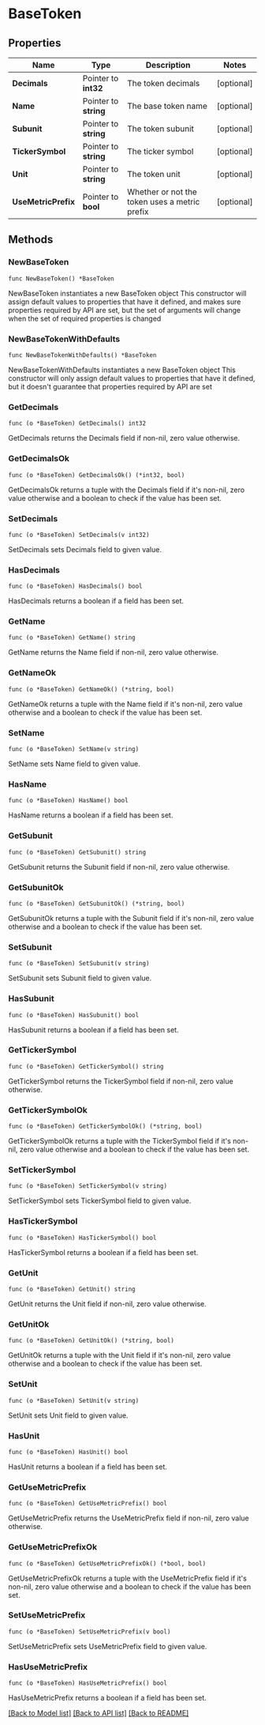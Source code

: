 # BaseToken

## Properties

Name | Type | Description | Notes
------------ | ------------- | ------------- | -------------
**Decimals** | Pointer to **int32** | The token decimals | [optional] 
**Name** | Pointer to **string** | The base token name | [optional] 
**Subunit** | Pointer to **string** | The token subunit | [optional] 
**TickerSymbol** | Pointer to **string** | The ticker symbol | [optional] 
**Unit** | Pointer to **string** | The token unit | [optional] 
**UseMetricPrefix** | Pointer to **bool** | Whether or not the token uses a metric prefix | [optional] 

## Methods

### NewBaseToken

`func NewBaseToken() *BaseToken`

NewBaseToken instantiates a new BaseToken object
This constructor will assign default values to properties that have it defined,
and makes sure properties required by API are set, but the set of arguments
will change when the set of required properties is changed

### NewBaseTokenWithDefaults

`func NewBaseTokenWithDefaults() *BaseToken`

NewBaseTokenWithDefaults instantiates a new BaseToken object
This constructor will only assign default values to properties that have it defined,
but it doesn't guarantee that properties required by API are set

### GetDecimals

`func (o *BaseToken) GetDecimals() int32`

GetDecimals returns the Decimals field if non-nil, zero value otherwise.

### GetDecimalsOk

`func (o *BaseToken) GetDecimalsOk() (*int32, bool)`

GetDecimalsOk returns a tuple with the Decimals field if it's non-nil, zero value otherwise
and a boolean to check if the value has been set.

### SetDecimals

`func (o *BaseToken) SetDecimals(v int32)`

SetDecimals sets Decimals field to given value.

### HasDecimals

`func (o *BaseToken) HasDecimals() bool`

HasDecimals returns a boolean if a field has been set.

### GetName

`func (o *BaseToken) GetName() string`

GetName returns the Name field if non-nil, zero value otherwise.

### GetNameOk

`func (o *BaseToken) GetNameOk() (*string, bool)`

GetNameOk returns a tuple with the Name field if it's non-nil, zero value otherwise
and a boolean to check if the value has been set.

### SetName

`func (o *BaseToken) SetName(v string)`

SetName sets Name field to given value.

### HasName

`func (o *BaseToken) HasName() bool`

HasName returns a boolean if a field has been set.

### GetSubunit

`func (o *BaseToken) GetSubunit() string`

GetSubunit returns the Subunit field if non-nil, zero value otherwise.

### GetSubunitOk

`func (o *BaseToken) GetSubunitOk() (*string, bool)`

GetSubunitOk returns a tuple with the Subunit field if it's non-nil, zero value otherwise
and a boolean to check if the value has been set.

### SetSubunit

`func (o *BaseToken) SetSubunit(v string)`

SetSubunit sets Subunit field to given value.

### HasSubunit

`func (o *BaseToken) HasSubunit() bool`

HasSubunit returns a boolean if a field has been set.

### GetTickerSymbol

`func (o *BaseToken) GetTickerSymbol() string`

GetTickerSymbol returns the TickerSymbol field if non-nil, zero value otherwise.

### GetTickerSymbolOk

`func (o *BaseToken) GetTickerSymbolOk() (*string, bool)`

GetTickerSymbolOk returns a tuple with the TickerSymbol field if it's non-nil, zero value otherwise
and a boolean to check if the value has been set.

### SetTickerSymbol

`func (o *BaseToken) SetTickerSymbol(v string)`

SetTickerSymbol sets TickerSymbol field to given value.

### HasTickerSymbol

`func (o *BaseToken) HasTickerSymbol() bool`

HasTickerSymbol returns a boolean if a field has been set.

### GetUnit

`func (o *BaseToken) GetUnit() string`

GetUnit returns the Unit field if non-nil, zero value otherwise.

### GetUnitOk

`func (o *BaseToken) GetUnitOk() (*string, bool)`

GetUnitOk returns a tuple with the Unit field if it's non-nil, zero value otherwise
and a boolean to check if the value has been set.

### SetUnit

`func (o *BaseToken) SetUnit(v string)`

SetUnit sets Unit field to given value.

### HasUnit

`func (o *BaseToken) HasUnit() bool`

HasUnit returns a boolean if a field has been set.

### GetUseMetricPrefix

`func (o *BaseToken) GetUseMetricPrefix() bool`

GetUseMetricPrefix returns the UseMetricPrefix field if non-nil, zero value otherwise.

### GetUseMetricPrefixOk

`func (o *BaseToken) GetUseMetricPrefixOk() (*bool, bool)`

GetUseMetricPrefixOk returns a tuple with the UseMetricPrefix field if it's non-nil, zero value otherwise
and a boolean to check if the value has been set.

### SetUseMetricPrefix

`func (o *BaseToken) SetUseMetricPrefix(v bool)`

SetUseMetricPrefix sets UseMetricPrefix field to given value.

### HasUseMetricPrefix

`func (o *BaseToken) HasUseMetricPrefix() bool`

HasUseMetricPrefix returns a boolean if a field has been set.


[[Back to Model list]](../README.md#documentation-for-models) [[Back to API list]](../README.md#documentation-for-api-endpoints) [[Back to README]](../README.md)


